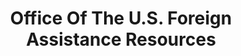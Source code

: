 ---
# This topic lives at
# https://digital.gov/topics/office-of-the-us-foreign-assistance-resources

# Topic Title
title: "Office Of The U.S. Foreign Assistance Resources"

# description — keep it short and clear
summary: ""

# Weight
weight: 1

# For more information on managing topics,
# see https://github.com/GSA/digitalgov.gov/wiki/topics
---